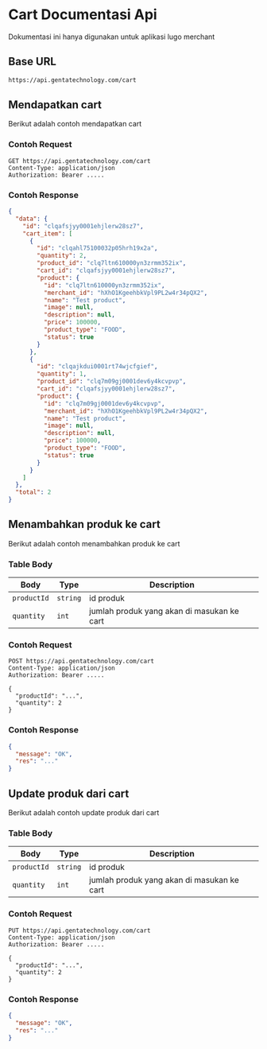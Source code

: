 # Cart Documentasi Api

Dokumentasi ini hanya digunakan untuk aplikasi lugo merchant

## Base URL

```bash
https://api.gentatechnology.com/cart
```

## Mendapatkan cart

Berikut adalah contoh mendapatkan cart

### Contoh Request

```http
GET https://api.gentatechnology.com/cart
Content-Type: application/json
Authorization: Bearer .....
```

### Contoh Response

```json
{
  "data": {
    "id": "clqafsjyy0001ehjlerw28sz7",
    "cart_item": [
      {
        "id": "clqahl75100032p05hrh19x2a",
        "quantity": 2,
        "product_id": "clq7ltn610000yn3zrmm352ix",
        "cart_id": "clqafsjyy0001ehjlerw28sz7",
        "product": {
          "id": "clq7ltn610000yn3zrmm352ix",
          "merchant_id": "hXhO1KgeehbkVpl9PL2w4r34pQX2",
          "name": "Test product",
          "image": null,
          "description": null,
          "price": 100000,
          "product_type": "FOOD",
          "status": true
        }
      },
      {
        "id": "clqajkdui0001rt74wjcfgief",
        "quantity": 1,
        "product_id": "clq7m09gj0001dev6y4kcvpvp",
        "cart_id": "clqafsjyy0001ehjlerw28sz7",
        "product": {
          "id": "clq7m09gj0001dev6y4kcvpvp",
          "merchant_id": "hXhO1KgeehbkVpl9PL2w4r34pQX2",
          "name": "Test product",
          "image": null,
          "description": null,
          "price": 100000,
          "product_type": "FOOD",
          "status": true
        }
      }
    ]
  },
  "total": 2
}
```

## Menambahkan produk ke cart

Berikut adalah contoh menambahkan produk ke cart

### Table Body

| Body        | Type     | Description                                |
| ----------- | -------- | ------------------------------------------ |
| `productId` | `string` | id produk                                  |
| `quantity`  | `int`    | jumlah produk yang akan di masukan ke cart |

### Contoh Request

```http
POST https://api.gentatechnology.com/cart
Content-Type: application/json
Authorization: Bearer .....

{
  "productId": "...",
  "quantity": 2
}
```

### Contoh Response

```json
{
  "message": "OK",
  "res": "..."
}
```

## Update produk dari cart
Berikut adalah contoh update produk dari cart
### Table Body

| Body        | Type     | Description                                |
| ----------- | -------- | ------------------------------------------ |
| `productId` | `string` | id produk                                  |
| `quantity`  | `int`    | jumlah produk yang akan di masukan ke cart |

### Contoh Request

```http
PUT https://api.gentatechnology.com/cart
Content-Type: application/json
Authorization: Bearer .....

{
  "productId": "...",
  "quantity": 2
}
```

### Contoh Response

```json
{
  "message": "OK",
  "res": "..."
}
```
